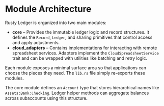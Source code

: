 # Module Architecture

Rusty Ledger is organized into two main modules:

- **core** – Provides the immutable ledger logic and record structures. It defines the `Record`, `Ledger`, and sharing primitives that control access and apply adjustments.
- **cloud_adapters** – Contains implementations for interacting with remote spreadsheet services. Adapters implement the `CloudSpreadsheetService` trait and can be wrapped with utilities like batching and retry logic.

Each module exposes a minimal surface area so that applications can choose the pieces they need. The `lib.rs` file simply re-exports these modules.

The core module defines an `Account` type that stores hierarchical names like `Assets:Bank:Checking`.
Ledger helper methods can aggregate balances across subaccounts using this structure.
